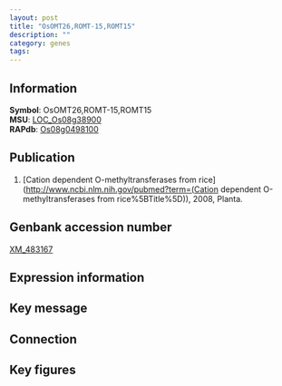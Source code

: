 ```yaml
---
layout: post
title: "OsOMT26,ROMT-15,ROMT15"
description: ""
category: genes
tags: 
---
```


## Information
__Symbol__: OsOMT26,ROMT-15,ROMT15  
__MSU__: [LOC_Os08g38900](http://rice.plantbiology.msu.edu/cgi-bin/ORF_infopage.cgi?orf=LOC_Os08g38900)  
__RAPdb__: [Os08g0498100](http://rapdb.dna.affrc.go.jp/viewer/gbrowse_details/irgsp1?name=Os08g0498100)  

## Publication
1. [Cation dependent O-methyltransferases from rice](http://www.ncbi.nlm.nih.gov/pubmed?term=(Cation dependent O-methyltransferases from rice%5BTitle%5D)), 2008, Planta.

## Genbank accession number
[XM_483167](http://www.ncbi.nlm.nih.gov/nuccore/XM_483167)

## Expression information

## Key message

## Connection

## Key figures


